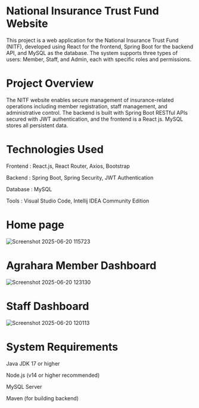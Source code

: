 # National Insurance Trust Fund Website
This project is a web application for the National Insurance Trust Fund (NITF), developed using React for the frontend, Spring Boot for the backend API, and MySQL as the database. The system supports three types of users: Member, Staff, and Admin, each with specific roles and permissions.

# Project Overview
The NITF website enables secure management of insurance-related operations including member registration, staff management, and administrative control. The backend is built with Spring Boot RESTful APIs secured with JWT authentication, and the frontend is a React js. MySQL stores all persistent data.

# Technologies Used
Frontend : React.js, React Router, Axios, Bootstrap

Backend : Spring Boot, Spring Security, JWT Authentication

Database : MySQL

Tools : Visual Studio Code, Intellij IDEA Community Edition

# Home page
![Screenshot 2025-06-20 115723](https://github.com/user-attachments/assets/4899e67a-66e5-4548-b013-f154ef4cc85b)

# Agrahara Member Dashboard
![Screenshot 2025-06-20 123130](https://github.com/user-attachments/assets/8bf41703-0160-429a-84ea-c17e1c51468a)

# Staff Dashboard 
![Screenshot 2025-06-20 120113](https://github.com/user-attachments/assets/d766ac0a-f15e-4d6f-9295-96d792700174)

# System Requirements
Java JDK 17 or higher

Node.js (v14 or higher recommended)

MySQL Server

Maven (for building backend)
